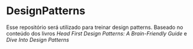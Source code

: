 # DesignPatterns
Esse repositório será utilizado para treinar design patterns. Baseado no conteúdo dos livros _Head First Design Patterns: A Brain-Friendly Guide_ e _Dive Into Design Patterns_